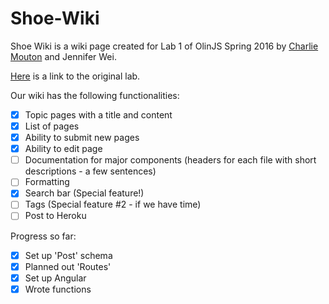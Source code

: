 # Shoe-Wiki


Shoe Wiki is a wiki page created for Lab 1 of OlinJS Spring 2016 by [Charlie Mouton](https://github.com/charliemouton) and Jennifer Wei.


[Here](https://github.com/olinjs/olinjs/tree/master/lab1)  is a link to the original lab.


Our wiki has the following functionalities:
- [x] Topic pages with a title and content
- [x] List of pages
- [x] Ability to submit new pages
- [x] Ability to edit page
- [ ] Documentation for major components (headers for each file with short descriptions - a few sentences)
- [ ] Formatting
- [x] Search bar (Special feature!)
- [ ] Tags (Special feature #2 - if we have time)
- [ ] Post to Heroku

Progress so far:
- [x] Set up 'Post' schema
- [x] Planned out 'Routes'
- [x] Set up Angular
- [x] Wrote functions
